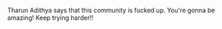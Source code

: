 
Tharun Adithya says that this community is fucked up.
You're gonna be amazing!
Keep trying harder!!

